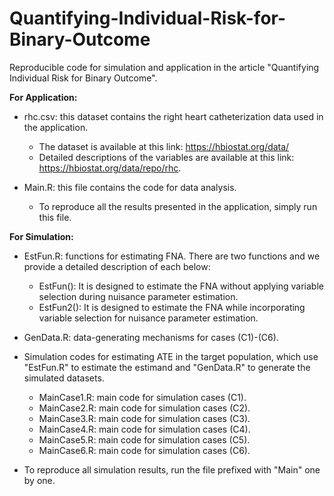 # Quantifying-Individual-Risk-for-Binary-Outcome
Reproducible code for simulation and application in the article "Quantifying Individual Risk for Binary Outcome".


**For Application:**
- rhc.csv: this dataset contains the right heart catheterization data used in the application.
  - The dataset is available at this link: https://hbiostat.org/data/
  - Detailed descriptions of the variables are available at this link: https://hbiostat.org/data/repo/rhc. 

- Main.R: this file contains the code for data analysis.
  - To reproduce all the results presented in the application, simply run this file. 


**For Simulation:** 

- EstFun.R: functions for estimating FNA. There are two functions and we provide a detailed description of each below:
  - EstFun(): It is designed to estimate the FNA without applying variable selection during nuisance parameter estimation.
  - EstFun2(): It is designed to estimate the FNA while incorporating variable selection for nuisance parameter estimation.


- GenData.R: data-generating mechanisms for cases (C1)-(C6). 


- Simulation codes for estimating ATE in the target population, which use "EstFun.R" to estimate the estimand and "GenData.R" to generate the simulated datasets.  
  - MainCase1.R: main code for simulation cases (C1).   
  - MainCase2.R: main code for simulation cases (C2).
  - MainCase3.R: main code for simulation cases (C3).   
  - MainCase4.R: main code for simulation cases (C4).
  - MainCase5.R: main code for simulation cases (C5).
  - MainCase6.R: main code for simulation cases (C6).

- To reproduce all simulation results, run the file prefixed with "Main" one by one.
